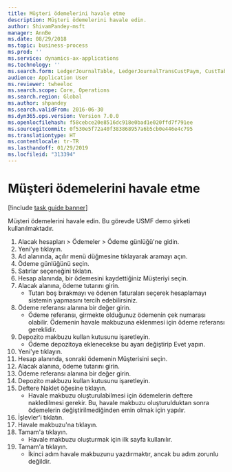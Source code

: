 ```yaml
---
title: Müşteri ödemelerini havale etme
description: Müşteri ödemelerini havale edin.
author: ShivamPandey-msft
manager: AnnBe
ms.date: 08/29/2018
ms.topic: business-process
ms.prod: ''
ms.service: dynamics-ax-applications
ms.technology: ''
ms.search.form: LedgerJournalTable, LedgerJournalTransCustPaym, CustTableLookup
audience: Application User
ms.reviewer: twheeloc
ms.search.scope: Core, Operations
ms.search.region: Global
ms.author: shpandey
ms.search.validFrom: 2016-06-30
ms.dyn365.ops.version: Version 7.0.0
ms.openlocfilehash: f58cebce20e8516dc918e0bad1e020ffd7f791ee
ms.sourcegitcommit: 0f530e5f72a40f383868957a6b5cb0e446e4c795
ms.translationtype: HT
ms.contentlocale: tr-TR
ms.lasthandoff: 01/29/2019
ms.locfileid: "313394"
---
```

# <a name="deposit-customer-payments"></a>Müşteri ödemelerini havale etme

[!include [task guide banner](../../includes/task-guide-banner.md)]

Müşteri ödemelerini havale edin. Bu görevde USMF demo şirketi kullanılmaktadır.

1. Alacak hesapları > Ödemeler > Ödeme günlüğü'ne gidin.
2. Yeni'ye tıklayın.
3. Ad alanında, açılır menü düğmesine tıklayarak aramayı açın.
4. Ödeme günlüğünü seçin. 
5. Satırlar seçeneğini tıklatın.
6. Hesap alanında, bir ödemesini kaydettiğiniz Müşteriyi seçin.
7. Alacak alanına, ödeme tutarını girin.
    * Tutarı boş bırakmayı ve ödenen faturaları seçerek hesaplamayı sistemin yapmasını tercih edebilirsiniz.  
8. Ödeme referansı alanına bir değer girin.
    * Ödeme referansı, girmekte olduğunuz ödemenin çek numarası olabilir. Ödemenin havale makbuzuna eklenmesi için ödeme referansı gereklidir.  
9. Depozito makbuzu kullan kutusunu işaretleyin.
    * Ödeme depozitoya eklenecekse bu ayarı değiştirip Evet yapın.  
10. Yeni'ye tıklayın.
11. Hesap alanında, sonraki ödemenin Müşterisini seçin.
12. Alacak alanına, ödeme tutarını girin.
13. Ödeme referansı alanına bir değer girin.
14. Depozito makbuzu kullan kutusunu işaretleyin.
15. Deftere Naklet öğesine tıklayın.
    * Havale makbuzu oluşturulabilmesi için ödemelerin deftere nakledilmesi gerekir. Bu, havale makbuzu oluşturulduktan sonra ödemelerin değiştirilmediğinden emin olmak için yapılır.  
16. İşlevler'i tıklatın.
17. Havale makbuzu'na tıklayın.
18. Tamam'a tıklayın.
    * Havale makbuzu oluşturmak için ilk sayfa kullanılır.  
19. Tamam'a tıklayın.
    * İkinci adım havale makbuzunu yazdırmaktır, ancak bu adım zorunlu değildir.  

